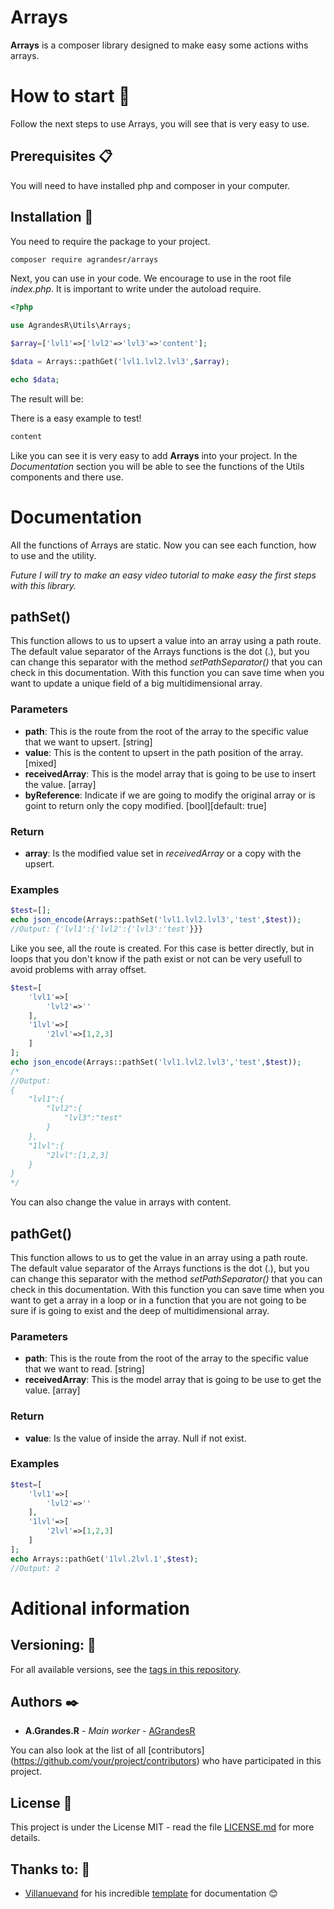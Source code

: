 # Arrays

**Arrays** is a composer library designed to make easy some actions withs arrays.

# How to start 🚀

Follow the next steps to use Arrays, you will see that is very easy to use.

## Prerequisites 📋

You will need to have installed php and composer in your computer.

## Installation 🔧

You need to require the package to your project.

```bash
composer require agrandesr/arrays
```

Next, you can use in your code. We encourage to use in the root file _index.php_. It is important to write under the autoload require.

```php
<?php

use AgrandesR\Utils\Arrays;

$array=['lvl1'=>['lvl2'=>'lvl3'=>'content'];

$data = Arrays::pathGet('lvl1.lvl2.lvl3',$array);

echo $data;
```

The result will be:

There is a easy example to test!

``` bash
content
```
Like you can see it is very easy to add **Arrays** into your project. In the _Documentation_ section you will be able to see the functions of the Utils components and there use. 

# Documentation

All the functions of Arrays are static. Now you can see each function, how to use and the utility.

*Future I will try to make an easy video tutorial to make easy the first steps with this library.*

## pathSet()
This function allows to us to upsert a value into an array using a path route. The default value separator of the Arrays functions is the dot (.), but you can change this separator with the method _setPathSeparator()_ that you can check in this documentation. With this function you can save time when you want to update a unique field of a big multidimensional array.

### Parameters
 - **path**: This is the route from the root of the array to the specific value that we want to upsert. [string]
 - **value**: This is the content to upsert in the path position of the array. [mixed]
 - **receivedArray**: This is the model array that is going to be use to insert the value. [array]
 - **byReference**: Indicate if we are going to modify the original array or is goint to return only the copy modified. [bool][default: true]
### Return
 - **array**: Is the modified value set in *receivedArray* or a copy with the upsert. 
### Examples
``` php
$test=[];
echo json_encode(Arrays::pathSet('lvl1.lvl2.lvl3','test',$test));
//Output: {'lvl1':{'lvl2':{'lvl3':'test'}}}
```
Like you see, all the route is created. For this case is better directly, but in loops that you don't know if the path exist or not can be very usefull to avoid problems with array offset.
``` php
$test=[
    'lvl1'=>[
        'lvl2'=>''
    ],
    '1lvl'=>[
        '2lvl'=>[1,2,3]
    ]
];
echo json_encode(Arrays::pathSet('lvl1.lvl2.lvl3','test',$test));
/*
//Output:
{
    "lvl1":{
        "lvl2":{
            "lvl3":"test"
        }
    },
    "1lvl":{
        "2lvl":[1,2,3]
    }
}
*/
```
You can also change the value in arrays with content.

## pathGet()
This function allows to us to get the value in an array using a path route. The default value separator of the Arrays functions is the dot (.), but you can change this separator with the method _setPathSeparator()_ that you can check in this documentation. With this function you can save time when you want to get a array in a loop or in a function that you are not going to be sure if is going to exist and the deep of multidimensional array.

### Parameters
 - **path**: This is the route from the root of the array to the specific value that we want to read. [string]
 - **receivedArray**: This is the model array that is going to be use to get the value. [array]
### Return
 - **value**: Is the value of inside the array. Null if not exist. 

### Examples
``` php
$test=[
    'lvl1'=>[
        'lvl2'=>''
    ],
    '1lvl'=>[
        '2lvl'=>[1,2,3]
    ]
];
echo Arrays::pathGet('1lvl.2lvl.1',$test);
//Output: 2
```


# Aditional information

<!--

Contributing 🖇️ 
Please read [CONTRIBUTING.md]() for details of our code of conduct, and the process for sending us pull requests. 

-->

## Versioning: 📌

For all available versions, see the [tags in this repository](https://github.com/AGrandesR/php-utils-arrays/tags).

## Authors ✒️

* **A.Grandes.R** - *Main worker* - [AGrandesR](https://github.com/AGrandesR)

You can also look at the list of all [contributors] (https://github.com/your/project/contributors) who have participated in this project.

## License 📄

This project is under the License MIT - read the file [LICENSE.md](LICENSE.md) for more details.

## Thanks to: 🎁

* [Villanuevand](https://github.com/Villanuevand) for his incredible [template](https://gist.github.com/Villanuevand/6386899f70346d4580c723232524d35a) for documentation 😊
